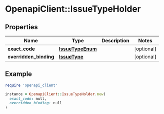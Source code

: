 # OpenapiClient::IssueTypeHolder

## Properties

| Name | Type | Description | Notes |
| ---- | ---- | ----------- | ----- |
| **exact_code** | [**IssueTypeEnum**](IssueTypeEnum.md) |  | [optional] |
| **overridden_binding** | [**IssueType**](IssueType.md) |  | [optional] |

## Example

```ruby
require 'openapi_client'

instance = OpenapiClient::IssueTypeHolder.new(
  exact_code: null,
  overridden_binding: null
)
```

